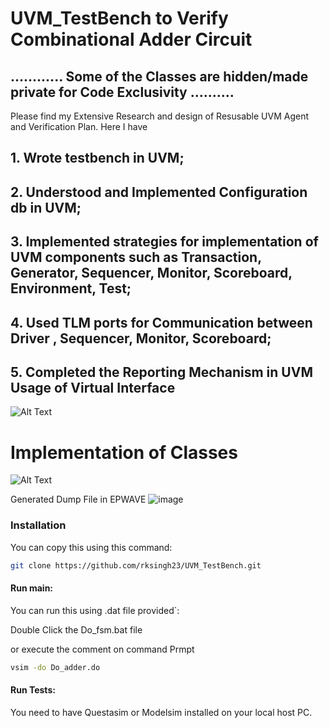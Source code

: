 # UVM_TestBench to Verify Combinational Adder Circuit
##                ............ Some of the Classes are hidden/made private for Code Exclusivity ..........                        
 Please find my Extensive Research and design of Resusable UVM Agent and Verification Plan. Here I have
 
## 1. Wrote testbench in UVM;

## 2. Understood and Implemented Configuration db in UVM;

## 3. Implemented strategies for implementation of UVM components such as Transaction, Generator, Sequencer, Monitor, Scoreboard, Environment, Test;

## 4. Used TLM ports for Communication between Driver , Sequencer, Monitor, Scoreboard;

## 5. Completed the Reporting Mechanism in UVM Usage of Virtual Interface


![Alt Text](https://www.chipverify.com/images/uvm/uvm-tb.gif)



# Implementation of Classes
![Alt Text](https://www.chipverify.com/images/uvm/uvm.jpg)


Generated Dump File in EPWAVE
![image](https://user-images.githubusercontent.com/70421087/113494992-b8bdee80-94a2-11eb-96a2-09486a3a02c5.png)


### Installation

You can copy this using this command:

```bash
git clone https://github.com/rksingh23/UVM_TestBench.git
```

#### Run main:

You can run this using .dat file provided`:

Double Click the Do_fsm.bat file 

or execute the comment on command Prmpt
```.bat
vsim -do Do_adder.do
```

#### Run Tests:
You need to have Questasim or Modelsim installed on your local host PC.
